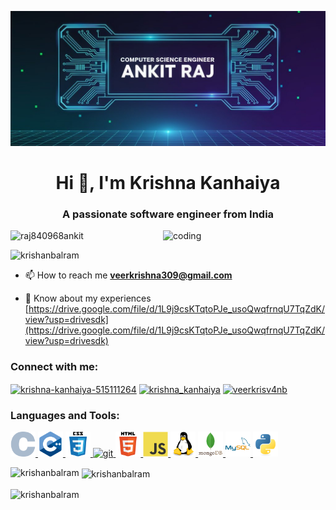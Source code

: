 ![logo](https://github.com/raj840968ankit/raj840968ankit/blob/main/a-16-9-laptop-wallpaper-with-a-futuristi_Z9D17bKSSbqoVtH8JlqsLA_-neDUu63TP2iqSkoXZpyiA.jpeg)
<h1 align="center">Hi 👋, I'm Krishna Kanhaiya</h1>
<h3 align="center">A passionate software engineer from India</h3>

<img alt="coding" align="right" width="260" src="https://media3.giphy.com/media/Ll22OhMLAlVDb8UQWe/giphy.gif?cid=6c09b952kl7civ9vlr494dp0rgu9mcrynwpcw43lj4in89me&ep=v1_stickers_search&rid=giphy.gif&ct=s">

<p align="left"> <img src="https://komarev.com/ghpvc/?username=raj840968ankit&label=Profile%20views&color=0e75b6&style=flat" alt="raj840968ankit" /> </p>

<p align="left"> <img src="https://komarev.com/ghpvc/?username=krishanbalram&label=Profile%20views&color=0e75b6&style=flat" alt="krishanbalram" /> </p>

- 📫 How to reach me **veerkrishna309@gmail.com**

- 📄 Know about my experiences [https://drive.google.com/file/d/1L9j9csKTqtoPJe_usoQwqfrnqU7TqZdK/view?usp=drivesdk](https://drive.google.com/file/d/1L9j9csKTqtoPJe_usoQwqfrnqU7TqZdK/view?usp=drivesdk)

<h3 align="left">Connect with me:</h3>
<p align="left">
<a href="https://linkedin.com/in/krishna-kanhaiya-515111264" target="blank"><img align="center" src="https://raw.githubusercontent.com/rahuldkjain/github-profile-readme-generator/master/src/images/icons/Social/linked-in-alt.svg" alt="krishna-kanhaiya-515111264" height="30" width="40" /></a>
<a href="https://www.leetcode.com/krishna_kanhaiya" target="blank"><img align="center" src="https://raw.githubusercontent.com/rahuldkjain/github-profile-readme-generator/master/src/images/icons/Social/leet-code.svg" alt="krishna_kanhaiya" height="30" width="40" /></a>
<a href="https://auth.geeksforgeeks.org/user/veerkrisv4nb" target="blank"><img align="center" src="https://raw.githubusercontent.com/rahuldkjain/github-profile-readme-generator/master/src/images/icons/Social/geeks-for-geeks.svg" alt="veerkrisv4nb" height="30" width="40" /></a>
</p>

<h3 align="left">Languages and Tools:</h3>
<p align="left"> <a href="https://www.cprogramming.com/" target="_blank" rel="noreferrer"> <img src="https://raw.githubusercontent.com/devicons/devicon/master/icons/c/c-original.svg" alt="c" width="40" height="40"/> </a> <a href="https://www.w3schools.com/cpp/" target="_blank" rel="noreferrer"> <img src="https://raw.githubusercontent.com/devicons/devicon/master/icons/cplusplus/cplusplus-original.svg" alt="cplusplus" width="40" height="40"/> </a> <a href="https://www.w3schools.com/css/" target="_blank" rel="noreferrer"> <img src="https://raw.githubusercontent.com/devicons/devicon/master/icons/css3/css3-original-wordmark.svg" alt="css3" width="40" height="40"/> </a> <a href="https://git-scm.com/" target="_blank" rel="noreferrer"> <img src="https://www.vectorlogo.zone/logos/git-scm/git-scm-icon.svg" alt="git" width="40" height="40"/> </a> <a href="https://www.w3.org/html/" target="_blank" rel="noreferrer"> <img src="https://raw.githubusercontent.com/devicons/devicon/master/icons/html5/html5-original-wordmark.svg" alt="html5" width="40" height="40"/> </a> <a href="https://developer.mozilla.org/en-US/docs/Web/JavaScript" target="_blank" rel="noreferrer"> <img src="https://raw.githubusercontent.com/devicons/devicon/master/icons/javascript/javascript-original.svg" alt="javascript" width="40" height="40"/> </a> <a href="https://www.linux.org/" target="_blank" rel="noreferrer"> <img src="https://raw.githubusercontent.com/devicons/devicon/master/icons/linux/linux-original.svg" alt="linux" width="40" height="40"/> </a> <a href="https://www.mongodb.com/" target="_blank" rel="noreferrer"> <img src="https://raw.githubusercontent.com/devicons/devicon/master/icons/mongodb/mongodb-original-wordmark.svg" alt="mongodb" width="40" height="40"/> </a> <a href="https://www.mysql.com/" target="_blank" rel="noreferrer"> <img src="https://raw.githubusercontent.com/devicons/devicon/master/icons/mysql/mysql-original-wordmark.svg" alt="mysql" width="40" height="40"/> </a> <a href="https://www.python.org" target="_blank" rel="noreferrer"> <img src="https://raw.githubusercontent.com/devicons/devicon/master/icons/python/python-original.svg" alt="python" width="40" height="40"/> </a> </p>

<p><img align="left" src="https://github-readme-stats.vercel.app/api/top-langs?username=krishanbalram&show_icons=true&locale=en&layout=compact" alt="krishanbalram" /></p>

<p>&nbsp;<img align="center" src="https://github-readme-stats.vercel.app/api?username=krishanbalram&show_icons=true&locale=en" alt="krishanbalram" /></p>

<p><img align="center" src="https://github-readme-streak-stats.herokuapp.com/?user=krishanbalram&" alt="krishanbalram" /></p>

